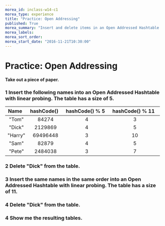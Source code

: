 ```yaml
---
morea_id: inclass-w14-c1
morea_type: experience
title: "Practice: Open Addressing"
published: True
morea_summary: "Insert and delete items in an Open Addressed Hashtable."
morea_labels:
morea_sort_order:
morea_start_date: "2016-11-21T10:30:00"
---
```


# Practice: Open Addressing

**Take out a piece of paper.**

### 1 Insert the following names into an Open Addressed Hashtable with linear probing. The table has a size of 5.

| Name&nbsp;&nbsp; | hashCode()&nbsp;&nbsp; | hashCode() % 5&nbsp;&nbsp; | hashCode() % 11&nbsp;&nbsp; |
|:----------------:|:----------------------:|:--------------------------:|:---------------------------:|
| "Tom" | 84274 | 4 | 3 |
| "Dick" | 2129869 | 4 | 5 |
| "Harry" | 69496448 | 3 | 10 |
| "Sam" | 82879 | 4 | 5 |
| "Pete" | 2484038 | 3 | 7 |


### 2 Delete "Dick" from the table.

### 3 Insert the same names in the same order into an Open Addressed Hashtable with linear probing. The table has a size of 11.

### 4 Delete "Dick" from the table.

### 4 Show me the resulting tables.
